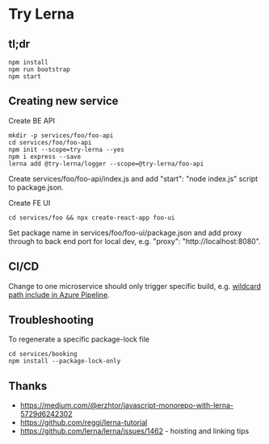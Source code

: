 # Try Lerna

## tl;dr

    npm install
    npm run bootstrap
    npm start

## Creating new service

Create BE API

    mkdir -p services/foo/foo-api
    cd services/foo/foo-api
    npm init --scope=try-lerna --yes
    npm i express --save
    lerna add @try-lerna/logger --scope=@try-lerna/foo-api

Create services/foo/foo-api/index.js and add "start": "node index.js" script to
package.json.

Create FE UI

    cd services/foo && npx create-react-app foo-ui

Set package name in services/foo/foo-ui/package.json and add proxy through to
back end port for local dev, e.g. "proxy": "http://localhost:8080".

## CI/CD

Change to one microservice should only trigger specific build, e.g. [wildcard
path include in Azure
Pipeline](https://docs.microsoft.com/en-us/azure/devops/pipelines/build/triggers?view=azure-devops&tabs=yaml#paths).

## Troubleshooting

To regenerate a specific package-lock file

    cd services/booking
    npm install --package-lock-only

## Thanks

- <https://medium.com/@erzhtor/javascript-monorepo-with-lerna-5729d6242302>
- <https://github.com/reggi/lerna-tutorial>
- <https://github.com/lerna/lerna/issues/1462> - hoisting and linking tips

